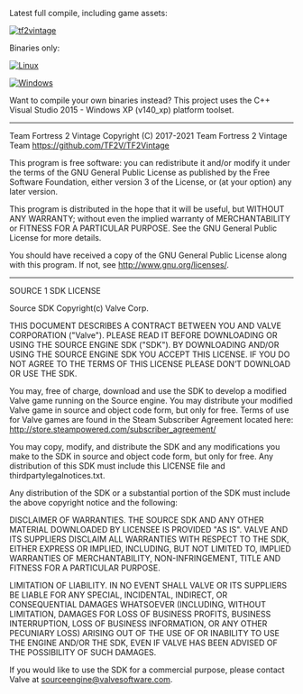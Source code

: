 Latest full compile, including game assets:

[![tf2vintage](https://github.com/TF2V/TF2Vintage/actions/workflows/tf2vintage.yml/badge.svg?branch=3.6)](https://github.com/TF2V/TF2Vintage/actions/workflows/tf2vintage.yml)

Binaries only:

[![Linux](https://github.com/TF2V/TF2Vintage/actions/workflows/linux.yml/badge.svg)](https://github.com/TF2V/TF2Vintage/actions/workflows/linux.yml)

[![Windows](https://github.com/TF2V/TF2Vintage/actions/workflows/windows.yml/badge.svg)](https://github.com/TF2V/TF2Vintage/actions/workflows/windows.yml)

Want to compile your own binaries instead? This project uses the C++ Visual Studio 2015 - Windows XP (v140_xp) platform toolset.

-------------------------------------------------------------------------------------------
Team Fortress 2 Vintage
Copyright (C) 2017-2021 Team Fortress 2 Vintage Team
https://github.com/TF2V/TF2Vintage

This program is free software: you can redistribute it and/or modify
it under the terms of the GNU General Public License as published by
the Free Software Foundation, either version 3 of the License, or
(at your option) any later version.

This program is distributed in the hope that it will be useful,
but WITHOUT ANY WARRANTY; without even the implied warranty of
MERCHANTABILITY or FITNESS FOR A PARTICULAR PURPOSE.  See the
GNU General Public License for more details.

You should have received a copy of the GNU General Public License
along with this program.  If not, see <http://www.gnu.org/licenses/>.

-------------------------------------------------------------------------------------------
SOURCE 1 SDK LICENSE

Source SDK Copyright(c) Valve Corp.  

THIS DOCUMENT DESCRIBES A CONTRACT BETWEEN YOU AND VALVE 
CORPORATION ("Valve").  PLEASE READ IT BEFORE DOWNLOADING OR USING 
THE SOURCE ENGINE SDK ("SDK"). BY DOWNLOADING AND/OR USING THE 
SOURCE ENGINE SDK YOU ACCEPT THIS LICENSE. IF YOU DO NOT AGREE TO 
THE TERMS OF THIS LICENSE PLEASE DON’T DOWNLOAD OR USE THE SDK.  

  You may, free of charge, download and use the SDK to develop a modified Valve game 
running on the Source engine.  You may distribute your modified Valve game in source and 
object code form, but only for free. Terms of use for Valve games are found in the Steam 
Subscriber Agreement located here: http://store.steampowered.com/subscriber_agreement/ 

  You may copy, modify, and distribute the SDK and any modifications you make to the 
SDK in source and object code form, but only for free.  Any distribution of this SDK must 
include this LICENSE file and thirdpartylegalnotices.txt.  
 
  Any distribution of the SDK or a substantial portion of the SDK must include the above 
copyright notice and the following: 

  DISCLAIMER OF WARRANTIES.  THE SOURCE SDK AND ANY 
  OTHER MATERIAL DOWNLOADED BY LICENSEE IS PROVIDED 
  "AS IS".  VALVE AND ITS SUPPLIERS DISCLAIM ALL 
  WARRANTIES WITH RESPECT TO THE SDK, EITHER EXPRESS 
  OR IMPLIED, INCLUDING, BUT NOT LIMITED TO, IMPLIED 
  WARRANTIES OF MERCHANTABILITY, NON-INFRINGEMENT, 
  TITLE AND FITNESS FOR A PARTICULAR PURPOSE.  

  LIMITATION OF LIABILITY.  IN NO EVENT SHALL VALVE OR 
  ITS SUPPLIERS BE LIABLE FOR ANY SPECIAL, INCIDENTAL, 
  INDIRECT, OR CONSEQUENTIAL DAMAGES WHATSOEVER 
  (INCLUDING, WITHOUT LIMITATION, DAMAGES FOR LOSS OF 
  BUSINESS PROFITS, BUSINESS INTERRUPTION, LOSS OF 
  BUSINESS INFORMATION, OR ANY OTHER PECUNIARY LOSS) 
  ARISING OUT OF THE USE OF OR INABILITY TO USE THE 
  ENGINE AND/OR THE SDK, EVEN IF VALVE HAS BEEN 
  ADVISED OF THE POSSIBILITY OF SUCH DAMAGES.  
 
       
If you would like to use the SDK for a commercial purpose, please contact Valve at 
sourceengine@valvesoftware.com.
